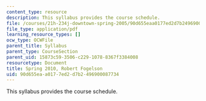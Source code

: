 ```yaml
---
content_type: resource
description: This syllabus provides the course schedule.
file: /courses/21h-234j-downtown-spring-2005/90d655eaa0177ed2d7b2496900087734_MIT21H_234JS05_syllS10.pdf
file_type: application/pdf
learning_resource_types: []
ocw_type: OCWFile
parent_title: Syllabus
parent_type: CourseSection
parent_uid: 15873c59-3506-c229-1078-8367f3384008
resourcetype: Document
title: Spring 2010, Robert Fogelson
uid: 90d655ea-a017-7ed2-d7b2-496900087734
---
```

This syllabus provides the course schedule.

